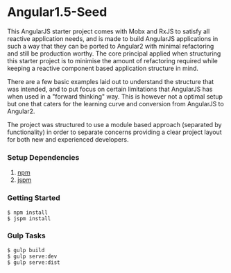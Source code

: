 # Angular1.5-Seed

This AngularJS starter project comes with Mobx and RxJS to satisfy all reactive application needs, and is made to build AngularJS applications in such a way that they can be ported to Angular2 with minimal refactoring and still be production worthy.
 The core principal applied when structuring this starter project is to minimise the amount of refactoring required while keeping a reactive component based application structure in mind.

 There are a few basic examples laid out to understand the structure that was intended, and to put focus on certain limitations that AngularJS has when used in a "forward thinking" way. This is however not a optimal setup but one that caters for the learning curve and conversion from AngularJS to Angular2.

 The project was structured to use a module based approach (separated by functionality) in order to separate concerns providing a clear project layout for both new and experienced developers.


### Setup Dependencies
  1. [npm](https://nodejs.org)
  1. [jspm](http://jspm.io/)

### Getting Started
    $ npm install
    $ jspm install

### Gulp Tasks
    $ gulp build
    $ gulp serve:dev
    $ gulp serve:dist
